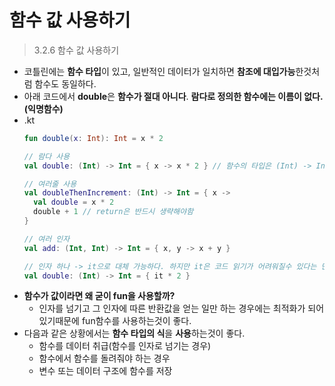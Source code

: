 함수 값 사용하기
===
> 3.2.6 함수 값 사용하기
* 코틀린에는 **함수 타입**이 있고, 일반적인 데이터가 일치하면 **참조에 대입가능**한것처럼 함수도 동일하다.
* 아래 코드에서 **double**은 **함수가 절대 아니다**. **람다로 정의한 함수에는 이름이 없다.(익명함수)**
* .kt
  ```kotlin
  fun double(x: Int): Int = x * 2
  
  // 람다 사용
  val double: (Int) -> Int = { x -> x * 2 } // 함수의 타입은 (Int) -> Int
  
  // 여러줄 사용
  val doubleThenIncrement: (Int) -> Int = { x ->
    val double = x * 2
    double + 1 // return은 반드시 생략해야함
  }
  
  // 여러 인자
  val add: (Int, Int) -> Int = { x, y -> x + y }
  
  // 인자 하나 -> it으로 대체 가능하다. 하지만 it은 코드 읽기가 어려워질수 있다는 단점을 가지고 있다.
  val double: (Int) -> Int = { it * 2 } 
  
* **함수가 값이라면 왜 굳이 fun을 사용할까?**
  * 인자를 넘기고 그 인자에 따른 반환값을 얻는 일만 하는 경우에는 최적화가 되어있기때문에 fun함수를 사용하는것이 좋다.
* 다음과 같은 상황에서는 **함수 타입의 식**을 **사용**하는것이 좋다.
  * 함수를 데이터 취급(함수를 인자로 넘기는 경우)
  * 함수에서 함수를 돌려줘야 하는 경우
  * 변수 또는 데이터 구조에 함수를 저장
